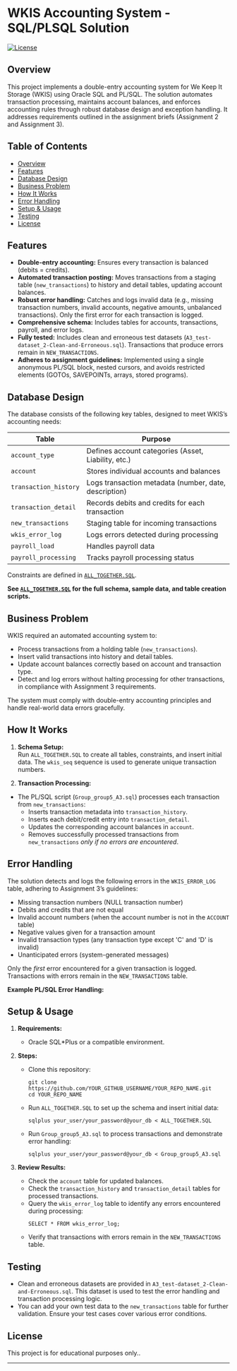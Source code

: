 # WKIS Accounting System - SQL/PLSQL Solution

[![License](https://img.shields.io/badge/License-Educational-blue.svg)](LICENSE)

## Overview

This project implements a double-entry accounting system for We Keep It Storage (WKIS) using Oracle SQL and PL/SQL.  The solution automates transaction processing, maintains account balances, and enforces accounting rules through robust database design and exception handling.  It addresses requirements outlined in the assignment briefs (Assignment 2 and Assignment 3).

## Table of Contents

- [Overview](#overview)
- [Features](#features)
- [Database Design](#database-design)
- [Business Problem](#business-problem)
- [How It Works](#how-it-works)
- [Error Handling](#error-handling)
- [Setup & Usage](#setup--usage)
- [Testing](#testing)
- [License](#license)

## Features

- **Double-entry accounting:** Ensures every transaction is balanced (debits = credits).
- **Automated transaction posting:**  Moves transactions from a staging table (`new_transactions`) to history and detail tables, updating account balances.
- **Robust error handling:** Catches and logs invalid data (e.g., missing transaction numbers, invalid accounts, negative amounts, unbalanced transactions). Only the first error for each transaction is logged.
- **Comprehensive schema:**  Includes tables for accounts, transactions, payroll, and error logs.
- **Fully tested:** Includes clean and erroneous test datasets (`A3_test-dataset_2-Clean-and-Erroneous.sql`).  Transactions that produce errors remain in `NEW_TRANSACTIONS`.
- **Adheres to assignment guidelines:** Implemented using a single anonymous PL/SQL block, nested cursors, and avoids restricted elements (GOTOs, SAVEPOINTs, arrays, stored programs).

## Database Design

The database consists of the following key tables, designed to meet WKIS’s accounting needs:

| Table                  | Purpose                                                                |
|------------------------|------------------------------------------------------------------------|
| `account_type`         | Defines account categories (Asset, Liability, etc.)                    |
| `account`              | Stores individual accounts and balances                                |
| `transaction_history`  | Logs transaction metadata (number, date, description)                  |
| `transaction_detail`   | Records debits and credits for each transaction                        |
| `new_transactions`     | Staging table for incoming transactions                                |
| `wkis_error_log`       | Logs errors detected during processing                                  |
| `payroll_load`         | Handles payroll data                                                   |
| `payroll_processing`   | Tracks payroll processing status                                       |

Constraints are defined in [`ALL_TOGETHER.SQL`](ALL_TOGETHER.SQL).

**See [`ALL_TOGETHER.SQL`](ALL_TOGETHER.SQL) for the full schema, sample data, and table creation scripts.**

## Business Problem

WKIS required an automated accounting system to:

- Process transactions from a holding table (`new_transactions`).
- Insert valid transactions into history and detail tables.
- Update account balances correctly based on account and transaction type.
- Detect and log errors without halting processing for other transactions, in compliance with Assignment 3 requirements.

The system must comply with double-entry accounting principles and handle real-world data errors gracefully.

## How It Works

1. **Schema Setup:**  
   Run `ALL_TOGETHER.SQL` to create all tables, constraints, and insert initial data.  The `wkis_seq` sequence is used to generate unique transaction numbers.


2. **Transaction Processing:**  
- The PL/SQL script (`Group_group5_A3.sql`) processes each transaction from `new_transactions`:
  - Inserts transaction metadata into `transaction_history`.
  - Inserts each debit/credit entry into `transaction_detail`.
  - Updates the corresponding account balances in `account`.
  - Removes successfully processed transactions from `new_transactions` *only if no errors are encountered*.


## Error Handling

The solution detects and logs the following errors in the `WKIS_ERROR_LOG` table, adhering to Assignment 3’s guidelines:

- Missing transaction numbers (NULL transaction number)
- Debits and credits that are not equal
- Invalid account numbers (when the account number is not in the `ACCOUNT` table)
- Negative values given for a transaction amount
- Invalid transaction types (any transaction type except 'C' and 'D' is invalid)
- Unanticipated errors (system-generated messages)

Only the *first* error encountered for a given transaction is logged. Transactions with errors remain in the `NEW_TRANSACTIONS` table.

**Example PL/SQL Error Handling:**


## Setup & Usage

1. **Requirements:**
   - Oracle SQL\*Plus or a compatible environment.

2. **Steps:**
   - Clone this repository:
     ```
     git clone https://github.com/YOUR_GITHUB_USERNAME/YOUR_REPO_NAME.git
     cd YOUR_REPO_NAME
     ```
   - Run `ALL_TOGETHER.SQL` to set up the schema and insert initial data:
     ```
     sqlplus your_user/your_password@your_db < ALL_TOGETHER.SQL
     ```
   - Run `Group_group5_A3.sql` to process transactions and demonstrate error handling:
     ```
     sqlplus your_user/your_password@your_db < Group_group5_A3.sql
     ```

3. **Review Results:**
   - Check the `account` table for updated balances.
   - Check the `transaction_history` and `transaction_detail` tables for processed transactions.
   - Query the `wkis_error_log` table to identify any errors encountered during processing:
     ```
     SELECT * FROM wkis_error_log;
     ```
   - Verify that transactions with errors remain in the `NEW_TRANSACTIONS` table.

## Testing

- Clean and erroneous datasets are provided in `A3_test-dataset_2-Clean-and-Erroneous.sql`.  This dataset is used to test the error handling and transaction processing logic.
- You can add your own test data to the `new_transactions` table for further validation.  Ensure your test cases cover various error conditions.

## License

This project is for educational purposes only..

---




